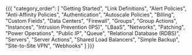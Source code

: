 {{{
  "category_order": [
    "Getting Started",
    "Link Definitions",
    "Alert Policies",
    "Anti-Affinity Policies",
    "Authentication",
    "Autoscale Policies",
    "Billing",
    "Custom Fields",
    "Data Centers",
    "Firewall",
    "Groups",
    "Group Actions",
    "Instances",
    "Intrusion Prevention (IPS)",
    "LBaaS",
    "Networks",
    "Patching",
    "Power Operations",
    "Public IP",
    "Queue",
    "Relational Database (RDBS)",
    "Servers",
    "Server Actions",
    "Shared Load Balancers",
    "Simple Backup",
    "Site-to-Site VPN",
    "Webhooks"
  ]
}}}
